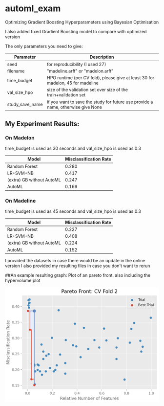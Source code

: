 # automl_exam
Optimizing Gradient Boosting Hyperparameters using Bayesian Optimisation

I also added fixed Gradient Boosting model to compare with optimized version

The only parameters you need to give:

Parameter | Description
--- | ---
seed | for reproducibility (I used 27) 
filename | "madeline.arff" or "madelon.arff"
time_budget | HPO runtime (per CV fold), please give at least 30 for madelon, 45 for madeline
val_size_hpo | size of the validation set over size of the train+validation set 
study_save_name | if you want to save the study for future use provide a name, otherwise give None

## My Experiment Results:

### On Madelon

time_budget is used as 30 seconds and val_size_hpo is used as 0.3

Model | Misclassification Rate
--- | ---
Random Forest | 0.280
LR+SVM+NB | 0.417
(extra) GB without AutoML | 0.247
AutoML | 0.169

### On Madeline

time_budget is used as 45 seconds and val_size_hpo is used as 0.3

Model | Misclassification Rate
--- | ---
Random Forest | 0.227
LR+SVM+NB | 0.408
(extra) GB without AutoML | 0.224
AutoML | 0.152

I provided the datasets in case there would be an update in the online version
I also provided my resulting files in case you don't want to rerun

##An example resulting graph:
Plot of an pareto front, also including the hypervolume plot

![alt text](example.png)